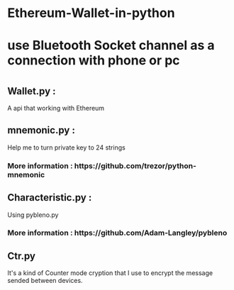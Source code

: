 # Ethereum-Wallet-in-python
<h1>use Bluetooth Socket channel as a connection with phone or pc<h1>


<h2>Wallet.py : </h2>
  A api that working with Ethereum
  
<h2>mnemonic.py : </h2>
  Help me to turn private key to 24 strings<h3>
  More information : https://github.com/trezor/python-mnemonic

<h2>Characteristic.py : </h2>
  Using pybleno.py<h3>
  More information : https://github.com/Adam-Langley/pybleno  
<h2>Ctr.py</h2>
  It's a kind of Counter mode cryption that I use to encrypt
  the message sended between devices.
